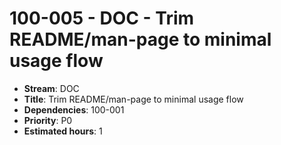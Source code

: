 # 100-005 - DOC - Trim README/man-page to minimal usage flow
- **Stream**: DOC
- **Title**: Trim README/man-page to minimal usage flow
- **Dependencies**: 100-001
- **Priority**: P0
- **Estimated hours**: 1
